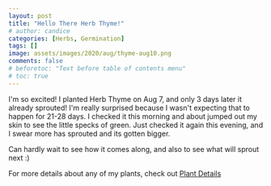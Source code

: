 ```yaml
---
layout: post
title: "Hello There Herb Thyme!"
# author: candice
categories: [Herbs, Germination]
tags: []
image: assets/images/2020/aug/thyme-aug10.png
comments: false
# beforetoc: "Text before table of contents menu"
# toc: true
---
```


I'm so excited! I planted Herb Thyme on Aug 7, and only 3 days later it already sprouted! I'm really surprised because I wasn't expecting that to happen for 21-28 days. I checked it this morning and about jumped out my skin to see the little specks of green. Just checked it again this evening, and I swear more has sprouted and its gotten bigger.

Can hardly wait to see how it comes along, and also to see what will sprout next :)

For more details about any of my plants, check out [Plant Details](../details)
